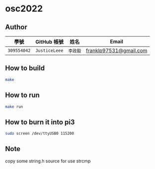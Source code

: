 # osc2022
## Author

| 學號 | GitHub 帳號 | 姓名 | Email |
| --- | ----------- | --- | --- |
|`309554042`| `JusticeLeee` | `李政毅` | franklp97531@gmail.com |

## How to build

```bash
make
```
## How to run

```bash
make run
```
## How to burn it into pi3
```bash
sudo screen /dev/ttyUSB0 115200
```
## Note

copy some string.h source for use strcmp
